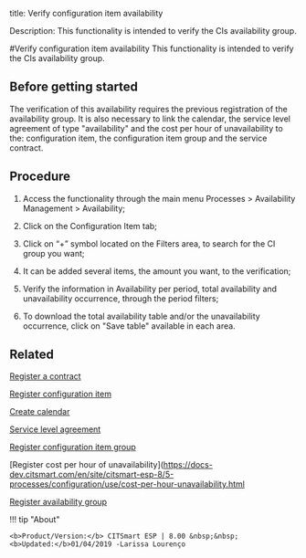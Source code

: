 title: Verify configuration item availability

Description: This functionality is intended to verify the CIs availability group.

#Verify configuration item availability
This functionality is intended to verify the CIs availability group.

Before getting started
--------------------------

The verification of this availability requires the previous registration of the
availability group. It is also necessary to link the calendar, the service level
agreement of type "availability" and the cost per hour of unavailability to the:
configuration item, the configuration item group and the service contract.

Procedure
-------------

1.  Access the functionality through the main menu Processes \> Availability
    Management \> Availability;

2.  Click on the Configuration Item tab;

3.  Click on “+” symbol located on the Filters area, to search for the CI group
    you want;

4.  It can be added several items, the amount you want, to the verification;

5.  Verify the information in Availability per period, total availability and
    unavailability occurrence, through the period filters;

6.  To download the total availability table and/or the unavailability
    occurrence, click on "Save table" available in each area.

Related
-----------

[Register a contract](https://docs-dev.citsmart.com/en/site/citsmart-esp-8/3-additional-features/contract-management/use/register-contract.html)

[Register configuration item](https://docs-dev.citsmart.com/en/site/citsmart-esp-8/5-processes/configuration/use/register-CI.html) 

[Create calendar](https://docs-dev.citsmart.com/en/site/citsmart-esp-8/4-platform-administration/time/create-calendar.html)

[Service level agreement](https://docs-dev.citsmart.com/en/site/citsmart-esp-8/5-processes/service-level/use/service-level-agreement.html)

[Register configuration item group](https://docs-dev.citsmart.com/en/site/citsmart-esp-8/5-processes/configuration/configuration/register-configuration-item-group.html)

[Register cost per hour of unavailability](https://docs-dev.citsmart.com/en/site/citsmart-esp-8/5-processes/configuration/use/cost-per-hour-unavailability.html 

[Register availability group](https://docs-dev.citsmart.com/en/site/citsmart-esp-8/5-processes/availability/configuration/register-availability-group.htmlm)
  
!!! tip "About"

    <b>Product/Version:</b> CITSmart ESP | 8.00 &nbsp;&nbsp;
    <b>Updated:</b>01/04/2019 -Larissa Lourenço

